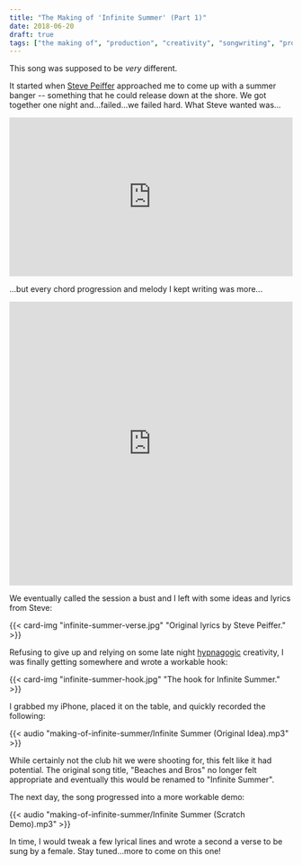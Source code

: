 ```yaml
---
title: "The Making of 'Infinite Summer' (Part 1)"
date: 2018-06-20
draft: true
tags: ["the making of", "production", "creativity", "songwriting", "process"]
---
```

This song was supposed to be *very* different.

It started when [Steve Peiffer](https://www.facebook.com/steve.peiffer.1) approached me to
come up with a summer banger -- something that he could release down at the shore.
We got together one night and...failed...we failed hard. What Steve wanted was...

<div style="width:100%;height:0;padding-bottom:56%;position:relative;"><iframe src="https://giphy.com/embed/M3o6jPwh4jHGw" width="100%" height="100%" style="position:absolute" frameBorder="0" class="giphy-embed" allowFullScreen></iframe></div>

...but every chord progression and melody I kept writing was more...

<div style="width:100%;height:0;padding-bottom:100%;position:relative;"><iframe src="https://giphy.com/embed/3o6fJ2YXyzU0bxxywg" width="100%" height="100%" style="position:absolute" frameBorder="0" class="giphy-embed" allowFullScreen></iframe></div>

We eventually called the session a bust and I left with some ideas and lyrics
from Steve:

{{< card-img "infinite-summer-verse.jpg" "Original lyrics by Steve Peiffer." >}}

Refusing to give up and relying on some late night [hypnagogic](https://en.wikipedia.org/wiki/Hypnagogia)
creativity, I was finally getting somewhere and wrote a workable hook:

{{< card-img "infinite-summer-hook.jpg" "The hook for Infinite Summer." >}}

I grabbed my iPhone, placed it on the table, and quickly recorded the following:

{{< audio "making-of-infinite-summer/Infinite Summer (Original Idea).mp3" >}}

While certainly not the club hit we were shooting for, this felt like it had potential.
The original song title, "Beaches and Bros" no longer felt appropriate and eventually
this would be renamed to "Infinite Summer".

The next day, the song progressed into a more workable demo:

{{< audio "making-of-infinite-summer/Infinite Summer (Scratch Demo).mp3" >}}

In time, I would tweak a few lyrical lines and wrote a second a verse to be sung
by a female. Stay tuned...more to come on this one!
